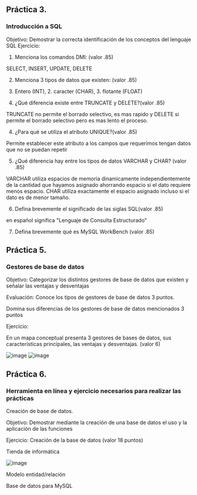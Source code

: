 ## Práctica 3.
### Introducción a SQL
Objetivo: Demostrar la correcta identificación de los conceptos del lenguaje SQL
Ejercicio:

1. Menciona los comandos DMl: (valor .85)

SELECT, INSERT, UPDATE, DELETE

2. Menciona 3 tipos de datos que existen: (valor .85)

1. Entero (INT), 2. caracter (CHAR), 3. flotante (FLOAT) 

3. ¿Qué diferencia existe entre TRUNCATE y DELETE?(valor .85)

TRUNCATE no permite el borrado selectivo, es mas rapido y DELETE si permite el borrado selectivo pero es mas lento el proceso.

4. ¿Para qué se utiliza el atributo UNIQUE?(valor .85)

Permite establecer este atributo a los campos que requerimos tengan datos que no se puedan repetir

5. ¿Qué diferencia hay entre los tipos de datos VARCHAR y CHAR? (valor .85)

VARCHAR utiliza espacios de memoria dinamicamente independientemente de la cantidad que hayamos asignado ahorrando espacio si el dato requiere menos espacio.
CHAR utiliza exactamente el espacio asignado incluso si el dato es de menor tamaño.

6. Defina brevemente el significado de las siglas SQL(valor .85)

en español significa "Lenguaje de Consulta Estructurado"

7. Defina brevemente qué es MySQL WorkBench (valor .85)

## Práctica 5.
### Gestores de base de datos

Objetivo: Categorizar los distintos gestores de base de datos que existen y señalar las
ventajas y desventajas

Evaluación: Conoce los tipos de gestores de base de datos 3 puntos.

Domina sus diferencias de los gestores de base de datos mencionados 3 puntos

Ejercicio:

En un mapa conceptual presenta 3 gestores de bases de datos, sus características
principales, las ventajas y desventajas. (valor 6)

![image](https://user-images.githubusercontent.com/91554777/170415427-e2b7321b-a97f-43b0-ac24-6e506c307e6b.png)
![image](https://user-images.githubusercontent.com/104279688/172539255-5c46eade-def5-4b01-a527-034d3a791861.png)

## Práctica 6.
### Herramienta en línea y ejercicio necesarios para realizar las prácticas

Creación de base de datos.

Objetivo: Demostrar mediante la creación de una base de datos el uso y la aplicación de
las funciones

Ejercicio: Creación de la base de datos (valor 18 puntos)

Tienda de informática

![image](https://user-images.githubusercontent.com/91554777/170415101-717bca19-3644-46a9-8a57-8d5940c5d283.png)




Modelo entidad/relación




Base de datos para MySQL
